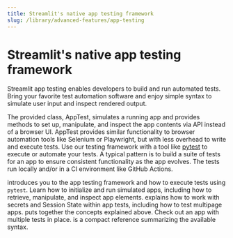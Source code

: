 ```yaml
---
title: Streamlit's native app testing framework
slug: /library/advanced-features/app-testing
---
```


# Streamlit's native app testing framework

Streamlit app testing enables developers to build and run automated tests. Bring your favorite test automation software and enjoy simple syntax to simulate user input and inspect rendered output.

The provided class, AppTest, simulates a running app and provides methods to set up, manipulate, and inspect the app contents via API instead of a browser UI. AppTest provides similar functionality to browser automation tools like Selenium or Playwright, but with less overhead to write and execute tests. Use our testing framework with a tool like [pytest](https://docs.pytest.org/) to execute or automate your tests. A typical pattern is to build a suite of tests for an app to ensure consistent functionality as the app evolves. The tests run locally and/or in a CI environment like GitHub Actions.

<InlineCalloutContainer>
  <InlineCallout color="violet-70" icon="science" bold="Get started" href="/library/advanced-features/app-testing/get-started">
    introduces you to the app testing framework and how to execute tests using <code>pytest</code>. Learn how to initialize and run simulated apps, including how to retrieve, manipulate, and inspect app elements.
  </InlineCallout>
  <InlineCallout color="violet-70" icon="password" bold="Beyond the basics" href="/library/advanced-features/app-testing/beyond-the-basics">
    explains how to work with secrets and Session State within app tests, including how to test multipage apps.
  </InlineCallout>
  <InlineCallout color="violet-70" icon="quiz" bold="Example" href="/library/advanced-features/app-testing/example">
    puts together the concepts explained above. Check out an app with multiple tests in place.
  </InlineCallout>
  <InlineCallout color="violet-70" icon="saved_search" bold="Cheat sheet" href="/library/advanced-features/app-testing/echeet-sheat">
    is a compact reference summarizing the available syntax.
  </InlineCallout>
</InlineCalloutContainer>
